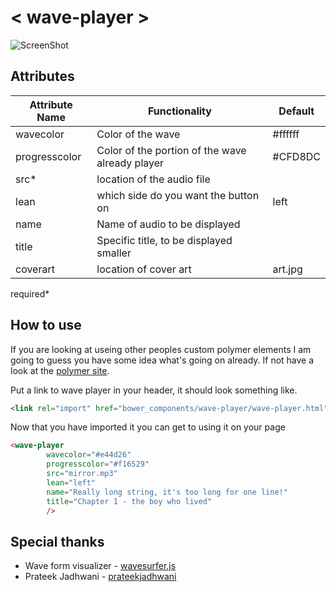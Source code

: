 # < wave-player >

![ScreenShot](http://media.giphy.com/media/3oEduUPRhku9FpetlS/giphy.gif)

## Attributes

| Attribute Name | Functionality | Default |
|----------------|-------------|-------------|
| wavecolor | Color of the wave | #ffffff |
| progresscolor | Color of the portion of the wave already player | #CFD8DC |
| src* | location of the audio file |  |
| lean | which side do you want the button on | left |
| name | Name of audio to be displayed |  |
| title | Specific title, to be displayed smaller |  |
| coverart | location of cover art | art.jpg |
required*

## How to use

If you are looking at useing other peoples custom polymer elements I am going to guess you have some idea what's going on already. If not have a look at the [polymer site](http://polymer-project.org).

Put a link to wave player in your header, it should look something like.
```html
<link rel="import" href="bower_components/wave-player/wave-player.html">
```


Now that you have imported it you can get to using it on your page
```html
<wave-player 
		wavecolor="#e44d26" 
		progresscolor="#f16529" 
		src="mirror.mp3" 
		lean="left"
		name="Really long string, it's too long for one line!"
		title="Chapter 1 - the boy who lived"
		/>
```

## Special thanks
- Wave form visualizer - [wavesurfer.js](http://www.wavesurfer.fm/)
- Prateek Jadhwani - [prateekjadhwani](https://github.com/prateekjadhwani)
